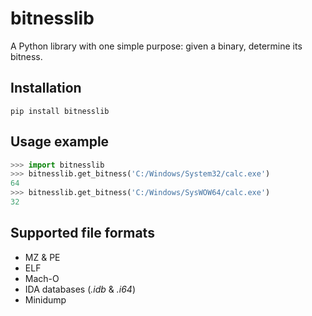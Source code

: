 # bitnesslib

A Python library with one simple purpose: given a binary, determine its bitness.  

## Installation

`pip install bitnesslib`

## Usage example

```python
>>> import bitnesslib
>>> bitnesslib.get_bitness('C:/Windows/System32/calc.exe')
64
>>> bitnesslib.get_bitness('C:/Windows/SysWOW64/calc.exe')
32
```

## Supported file formats

- MZ & PE
- ELF
- Mach-O
- IDA databases (_.idb_ & _.i64_)
- Minidump
